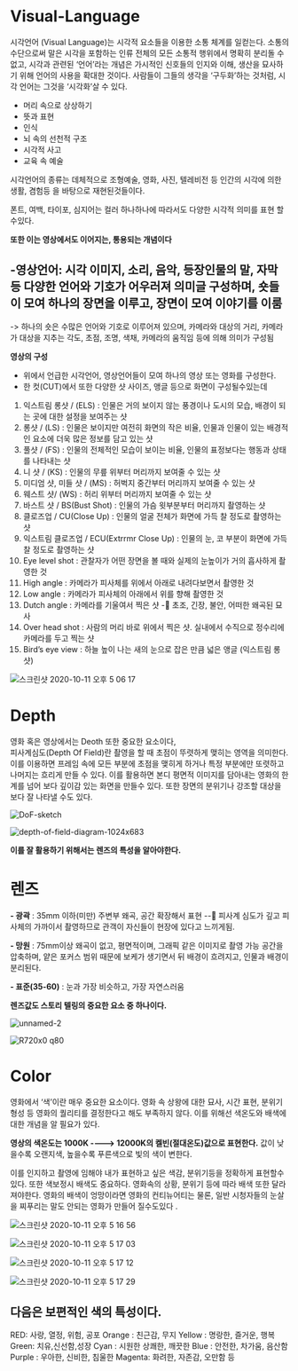 # Visual-Language
시각언어 (Visual Language)는 시각적 요소들을 이용한 소통 체계를 일컫는다. 소통의 수단으로써 말은 시각을 포함하는 인류 전체의 모든 소통적 행위에서 명확히 분리돌 수 없고, 시각과 관련된 ‘언어’라는 개념은 가시적인 신호들의 인지와 이해, 생산을 묘사하기 위해 언어의 사용을 확대한 것이다. 
사람들이 그들의 생각을 ‘구두화’하는 것처럼, 시각 언어는 그것을 ‘시각화’살 수 있다. 

-	머리 속으로 상상하기
-	뜻과 표현
-	인식
-	뇌 속의 선천적 구조
-	시각적 사고
-	교육 속 예술

시각언어의 종류는 데체적으로 조형예술, 영화, 사진, 텔레비전 등 인간의 시각에 의한 생활, 겸험등 을 바탕으로 재현된것들이다. 

폰트, 여백, 타이포, 심지어는 컬러 하나하나에 따라서도 다양한 시각적 의미를 표현 할수있다. 

**또한 이는 영상에서도 이어지는, 통용되는 개념이다**

-**영상언어**: 시각 이미지, 소리, 음악, 등장인물의 말, 자막 등 다양한 언어와 기호가 어우러져 의미글 구성하며, 숏들이 모여 하나의 장면을 이루고, 장면이 모여 이야기를 이룸 
-------------------------------------------------------------------------------------------------------------------------------------

-> 하나의 숏은 수많은 언어와 기호로 이루어져 있으며, 카메라와 대상의 거리, 카메라가 대상을 지추는 각도, 초점, 조명, 색채, 카메라의 움직임 등에 의해 의미가 구성됨

**영상의 구성** 
-	위에서 언급한 시각언어, 영상언어들이 모여 하나의 영상 또는 영화를 구성한다.
-	한 컷(CUT)에서 또한 다양한 샷 사이즈, 앵글 등으로 화면이 구성될수있는데 

1.	익스트림 롱샷 / (ELS) : 인물은 거의 보이지 않는 풍경이나 도시의 모습, 배경이 되는 곳에 대한 설정을 보여주는 샷
2.	롱샷 / (LS) : 인물은 보이지만 여전히 화면의 작은 비율, 인물과 인물이 있는 배경적인 요소에 더욱 많은 정보를 담고 있는 샷 
3.	풀샷 / (FS) : 인물의 전체적인 모습이 보이는 비율, 인물의 표정보다는 행동과 상태를 나타내는 샷 
4.	니 샷 / (KS) : 인물의 무릎 위부터 머리까지 보여줄 수 있는 샷 
5.	미디엄 샷, 미들 샷 / (MS) : 허벅지 중간부터 머리까지 보여줄 수 있는 샷
6.	웨스트 샷/ (WS) : 허리 위부터 머리까지 보여줄 수 있는 샷
7.	바스트 샷 / BS(Bust Shot) : 인물의 가슴 윗부분부터 머리까지 촬영하는 샷
8.	클로즈업 / CU(Close Up) : 인물의 얼굴 전체가 화면에 가득 찰 정도로 촬영하는 샷
9.	익스트림 클로즈업 / ECU(Extrrmr Close Up) : 인물의 눈, 코 부분이 화면에 가득 찰 정도로 촬영하는 샷 
10.	Eye level shot : 관찰자가 어떤 장면을 볼 때와 실제의 눈높이가 거의 흡사하게 촬영한 것
11.	High angle : 카메라가 피사체를 위에서 아래로 내려다보면서 촬영한 것
12.	Low angle : 카메라가 피사체의 아래에서 위를 향해 촬영한 것
13.	Dutch angle : 카메라를 기울여서 찍은 샷 - 초조, 긴장, 불안, 어떠한 왜곡된 묘사
14.	Over head shot : 사람의 머리 바로 위에서 찍은 샷. 실내에서 수직으로 정수리에 카메라를 두고 찍는 샷 
15.	Bird’s eye view : 하늘 높이 나는 새의 눈으로 잡은 만큼 넓은 앵글 (익스트림 롱 샷) 

![스크린샷 2020-10-11 오후 5 06 17](https://user-images.githubusercontent.com/70868719/95673554-7b0f9580-0be4-11eb-822e-7ce4b3358cec.png)



Depth 
=====
영화 혹은 영상에서는 Deoth 또한 중요한 요소이다,  
피사계심도(Depth Of Field)란 촬영을 할 때 초점이 뚜렷하게 맺히는 영역을 의미한다. 이를 이용하면 프레임 속에 모든 부분에 초점을 맺히게 하거나 특정 부분에만 또렷하고 나머지는 흐리게 만들 수 있다. 
이를 활용하면 본디 평면적 이미지를 담아내는 영화의 한계를 넘어 보다 깊이감 있는 화면을 만들수 있다.  또한 장면의 분위기나 강조할 대상을 보다 잘 나타낼 수도 있다. 

![DoF-sketch](https://user-images.githubusercontent.com/70868719/95673613-228cc800-0be5-11eb-89bc-47fc12ff7247.jpg)



![depth-of-field-diagram-1024x683](https://user-images.githubusercontent.com/70868719/95673622-3b957900-0be5-11eb-8ce7-bfe410720181.jpg)


**이를 잘 활용하기 위해서는 렌즈의 특성을 알아야한다.**

렌즈 
====

**-	광곽** : 35mm 이하(미만)  주변부 왜곡, 공간 확장해서 표현 -- 피사계 심도가 깊고 피사체의 가까이서 촬영하므로 관객이 자신들이 현장에 있다고 느끼게됨.

**-	망원** : 75mm이상  왜곡이 없고, 평면적이며, 그래픽 같은 이미지로 촬영 가능
공간을 압축하며, 얕은 포커스 범위 때문에 보케가 생기면서 뒤 배경이 흐려지고, 인물과 배경이 분리된다. 

**-	표준(35-60)** : 눈과 가장 비슷하고, 가장 자연스러움 

**렌즈값도 스토리 텔링의 중요한 요소 중 하나이다.**

![unnamed-2](https://user-images.githubusercontent.com/70868719/95673567-97abcd80-0be4-11eb-95fa-d44e0899e3e2.jpg)



![R720x0 q80](https://user-images.githubusercontent.com/70868719/95673570-a72b1680-0be4-11eb-90a2-ae088a66ac3b.jpeg)

Color 
=====

영화에서 ‘색’이란 매우 중요한 요소이다. 영화 속 상왕에 대한 묘사, 시간 표현, 분위기 형성 등 영화의 퀄리티를 결정한다고 해도 부족하지 않다. 이를 위해선 색온도와 배색에 대한 개념을 알 필요가 있다. 

**영상의 색온도는 1000K ----> 12000K의 켈빈(절대온도)값으로 표현한다.** 
값이 낮을수록 오랜지색, 높을수록 푸른색으로 빛의 색이 변한다. 


이를 인지하고 촬영에 임해야 내가 표현하고 싶은 색감, 분위기등을 정확하게 표현할수 있다. 
또한 색보정시 배색도 중요하다. 영화속의 상황, 분위기 등에 따라 배색 또한 달라져야한다. 영화의 배색이 엉망이라면 영화의 컨티뉴어티는 물론, 일반 시청자들의 눈살을 찌푸리는 말도 안되는 영화가 만들어 질수도있다 .


![스크린샷 2020-10-11 오후 5 16 56](https://user-images.githubusercontent.com/70868719/95673670-b2327680-0be5-11eb-8da0-5c053187a22c.png)

![스크린샷 2020-10-11 오후 5 17 03](https://user-images.githubusercontent.com/70868719/95673672-b8285780-0be5-11eb-92d8-f86677b83b78.png)

![스크린샷 2020-10-11 오후 5 17 12](https://user-images.githubusercontent.com/70868719/95673674-bced0b80-0be5-11eb-9350-3fcc319815d3.png)

![스크린샷 2020-10-11 오후 5 17 29](https://user-images.githubusercontent.com/70868719/95673676-bf4f6580-0be5-11eb-91c8-19c494a4beb6.png)


다음은 보편적인 색의 특성이다. 
-------------------------
RED: 사랑, 열정, 위험, 공포
Orange : 친근감, 무지
Yellow : 명랑한, 즐거운, 행복
Green: 치유,신선함,성장
Cyan : 시원한 상쾌한, 깨끗한
Blue : 안전한, 차가움, 음산함
Purple : 우아한, 신비한, 침울한
Magenta: 화려한, 자존감, 오만함
등

